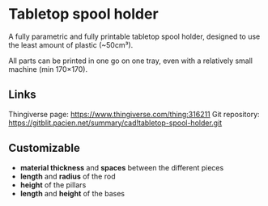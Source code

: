 Tabletop spool holder
=====================

A fully parametric and fully printable tabletop spool holder, designed to use the least amount of plastic (~50cm³).

All parts can be printed in one go on one tray, even with a relatively small machine (min 170×170).


Links
-----

Thingiverse page: https://www.thingiverse.com/thing:316211
Git repository: https://gitblit.pacien.net/summary/cad!tabletop-spool-holder.git


Customizable
------------

- __material thickness__ and __spaces__ between the different pieces  
- __length__ and __radius__ of the rod  
- __height__ of the pillars  
- __length__ and __height__ of the bases
